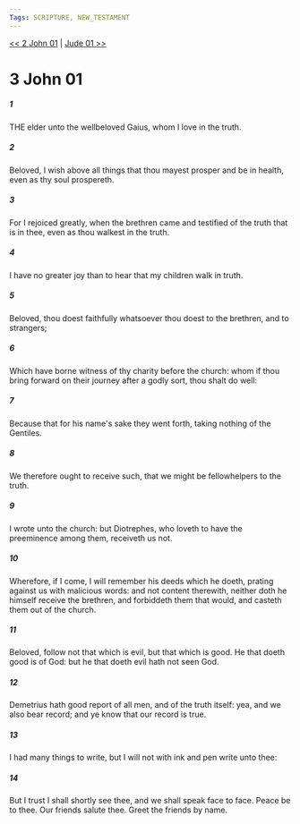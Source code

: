 ```yaml
---
Tags: SCRIPTURE, NEW_TESTAMENT
---
```


[<< 2 John 01](NEW_TESTAMENT/24_2_John/2_John_01.md) | [Jude 01 >>](NEW_TESTAMENT/26_Jude/Jude_01.md)

# 3 John 01

##### 1

THE elder unto the wellbeloved Gaius, whom I love in the truth.

##### 2

Beloved, I wish above all things that thou mayest prosper and be in health, even as thy soul prospereth.

##### 3

For I rejoiced greatly, when the brethren came and testified of the truth that is in thee, even as thou walkest in the truth.

##### 4

I have no greater joy than to hear that my children walk in truth.

##### 5

Beloved, thou doest faithfully whatsoever thou doest to the brethren, and to strangers;

##### 6

Which have borne witness of thy charity before the church: whom if thou bring forward on their journey after a godly sort, thou shalt do well:

##### 7

Because that for his name's sake they went forth, taking nothing of the Gentiles.

##### 8

We therefore ought to receive such, that we might be fellowhelpers to the truth.

##### 9

I wrote unto the church: but Diotrephes, who loveth to have the preeminence among them, receiveth us not.

##### 10

Wherefore, if I come, I will remember his deeds which he doeth, prating against us with malicious words: and not content therewith, neither doth he himself receive the brethren, and forbiddeth them that would, and casteth them out of the church.

##### 11

Beloved, follow not that which is evil, but that which is good. He that doeth good is of God: but he that doeth evil hath not seen God.

##### 12

Demetrius hath good report of all men, and of the truth itself: yea, and we also bear record; and ye know that our record is true.

##### 13

I had many things to write, but I will not with ink and pen write unto thee:

##### 14

But I trust I shall shortly see thee, and we shall speak face to face. Peace be to thee. Our friends salute thee. Greet the friends by name.
